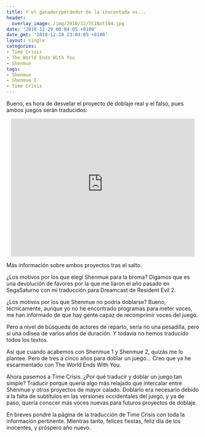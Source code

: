 ```yaml
---
title: Y el ganador/perdedor de la inocentada es...
header:
  overlay_image: /img/2010/12/TC1Noti04.jpg
date: '2010-12-29 00:04:05 +0100'
date_gmt: '2010-12-28 23:04:05 +0100'
layout: single
categories:
- Time Crisis
- The World Ends With You
- Shenmue
tags:
- Shenmue
- Shenmue I
- Time Crisis
---
```

Bueno, es hora de desvelar el proyecto de doblaje real y el falso, 
pues ambos juegos serán traducidos:

<center><iframe width="480" height="360" src="https://www.youtube-nocookie.com/embed/tPYmpv9e2lk?rel=0" frameborder="0" allowfullscreen></iframe></center>

Más información sobre ambos proyectos tras el salto.

<!--more-->

¿Los motivos por los que elegí Shenmue para la broma? Digamos que es 
una devolución de favores por la que me liaron el año pasado en SegaSaturno 
con mi traducción para Dreamcast de Resident Evil 2.

¿Los motivos por los que Shenmue no podría doblarse? Bueno, técnicamente, 
aunque yo no he encontrado programas para meter voces, me han informado 
de que hay gente capaz de recomprimir voces del juego.

Pero a nivel de búsqueda de actores de reparto, sería no una pesadilla, 
pero sí una odisea de varios años de duración. Y todavía no hemos traducido 
todos los textos.

Así que cuando acabemos con Shenmue 1 y Shenmue 2, quizás me lo plantee. 
Pero de tres a cinco años para doblar un juego... Creo que ya he 
escarmentado con The World Ends With You.

Ahora pasemos a Time Crisis. ¿Por qué traducir y doblar un juego tan 
simple? Traducir porque quería algo más relajado que intercalar entre 
Shenmue y otros proyectos de mayor calado. Doblarlo era necesario debido 
a la falta de subtítulos en las versiones occidentales del juego, y ya de 
paso, quería conocer más voces nuevas para futuros proyectos de doblaje.

En breves pondré la página de la traducción de Time Crisis con toda la 
información pertinente. Mientras tanto, felices fiestas, feliz día de los 
inocentes, y próspero año nuevo.
